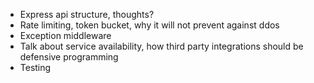 - Express api structure, thoughts?
- Rate limiting, token bucket, why it will not prevent against ddos
- Exception middleware
- Talk about service availability, how third party integrations should be defensive programming
- Testing